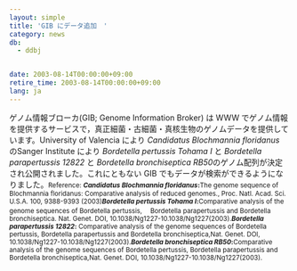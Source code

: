```yaml
---
layout: simple
title: 'GIB にデータ追加　'
category: news
db:
  - ddbj


date: 2003-08-14T00:00:00+09:00
retire_time: 2003-08-14T00:00:00+09:00
lang: ja
---
```


<html>ゲノム情報ブローカ(GIB; Genome Information Broker) は WWW でゲノム情報を提供するサービスで，真正細菌・古細菌・真核生物のゲノムデータを提供しています。University of Valencia により <i>Candidatus Blochmannia floridanus</i> のSanger Institute により <i>Bordetella pertussis Tohama I</i> と <i>Bordetella parapertussis 12822</i> と <i>Bordetella bronchiseptica RB50</i>のゲノム配列が決定され公開されました。これにともない GIB でもデータが検索ができるようになりました。<small>Reference: </small><small><b><i>Candidatus Blochmannia floridanus</i>:</b>The genome sequence of Blochmannia floridanus: Comparative analysis of reduced genomes., Proc. Natl. Acad. Sci. U.S.A. 100, 9388-9393 (2003)</small><small><b><i>Bordetella pertussis Tohama I</i>:</b>Comparative analysis of the genome sequences of Bordetella pertussis, 　Bordetella parapertussis and Bordetella bronchiseptica. Nat. Genet. DOI, 10.1038/Ng1227-10.1038/Ng1227(2003).</small><small><b><i>Bordetella parapertussis 12822</i>:</b> Comparative analysis of the genome sequences of Bordetella pertussis, Bordetella parapertussis and Bordetella bronchiseptica,Nat. Genet. DOI, 10.1038/Ng1227-10.1038/Ng1227(2003).</small><small><b><i>Bordetella bronchiseptica RB50</i>:</b>Comparative analysis of the genome sequences of Bordetella pertussis, Bordetella parapertussis and Bordetella bronchiseptica,Nat. Genet. DOI, 10.1038/Ng1227-10.1038/Ng1227(2003).</small></html>
